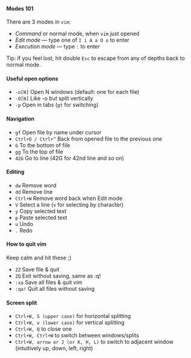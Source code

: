 #### Modes 101
There are 3 modes in `vim`: 
+ *Command* or normal mode, when `vim` just opened
+ *Edit mode* — type one of `I i A a O o` to enter
+ *Execution mode* — type `:` to enter  

Tip: if you feel lost, hit double `Esc` to escape from any of depths back to normal mode.


#### Useful open options
+ `-o[N]`   Open N windows (default: one for each file)
+ `-O[N]`   Like -o but split vertically
+ `-p`      Open in tabs (`gt` for switching)	


#### Navigation
+ `gf`                Open file by name under cursor
+ `Ctrl+O / Ctrl+^`   Back from opened file to the previous one
+ `G`     To the bottom of file
+ `gg`    To the top of file
+ `42G`   Go to line (42G for 42nd line and so on)                 


#### Editing
+ `dw` Remove word
+ `dd` Remove line
+ `Ctrl+W` Remove word back when Edit mode
+ `V` Select a line (`v` for selecting by character)
+ `y` Copy selected text
+ `p` Paste selected text
+ `u` Undo
+ `.` Redo


#### How to quit vim
Keep calm and hit these ;)
+ `ZZ`    Save file & quit
+ `ZQ`    Exit without saving, same as :q!
+ `:xa`   Save all files & quit vim
+ `:qa!`  Quit all files without saving 


#### Screen split
+ `Ctrl+W, S (upper case)` for horizontal splitting
+ `Ctrl+W, v (lower case)` for vertical splitting
+ `Ctrl+W, Q` to close one
+ `Ctrl+W, Ctrl+W` to switch between windows/splits
+ `Ctrl+W, arrow or J (or K, H, L)` to switch to adjacent window (intuitively up, down, left, right)
